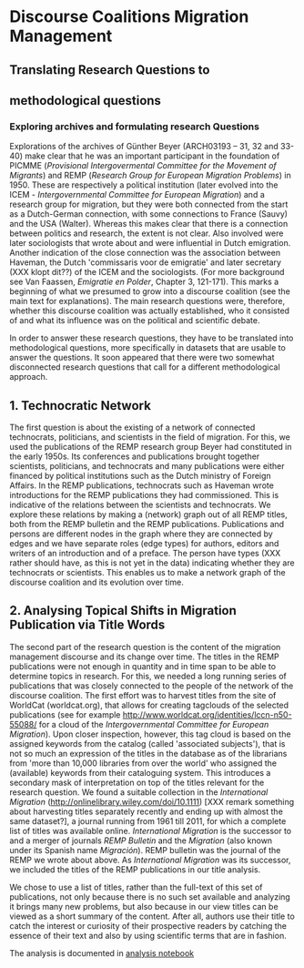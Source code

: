# Discourse Coalitions Migration Management

## Translating Research Questions to
## methodological questions

### Exploring archives and formulating research Questions

Explorations of the archives of Günther Beyer (ARCH03193 – 31, 32 and 33-40) make clear that he was an important participant in the foundation of PICMME (_Provisional Intergovermental Committee for the Movement of Migrants_) and REMP (_Research Group for European Migration Problems_) in 1950. These are respectively a political institution (later evolved into the ICEM - _Intergovernmental Committee for European Migration_) and a research group for migration, but they were both connected from the start as a Dutch-German connection, with some connections to France (Sauvy) and the USA (Walter).
Whereas this makes clear that there is a connection between politics and research, the extent is not clear. Also involved were later sociologists that wrote about and were influential in Dutch emigration. Another indication of the close connection was the association between Haveman, the Dutch 'commissaris voor de emigratie' and later secretary (XXX klopt dit??) of the ICEM and the sociologists. (For more background see Van Faassen, _Emigratie en Polder_, Chapter 3, 121-171). This marks a beginning of what we presumed to grow into a discourse coalition (see the main text for explanations). The main research questions were, therefore, whether this discourse coalition was actually established, who it consisted of and what its influence was on the political and
scientific debate.

In order to answer these research questions, they have to be translated into methodological questions, more specifically in datasets that are usable to answer the questions. It soon appeared that there were two somewhat disconnected research questions that call for a different methodological approach.

## 1. Technocratic Network

The first question is about the existing of a network of connected technocrats, politicians, and scientists in the field of migration. For this, we used the publications of the REMP research group Beyer had constituted in the early 1950s. Its conferences and publications brought together scientists, politicians, and technocrats and many publications were either financed by political institutions such as the Dutch ministry of Foreign Affairs. In the REMP publications, technocrats such as Haveman wrote introductions for the REMP publications they had commissioned.
This is indicative of the relations between the scientists and technocrats. We explore these relations by making a (network) graph out of all REMP titles, both from the REMP bulletin and the REMP publications. Publications and persons are different nodes in the graph where they are connected by edges and we have separate roles (edge types) for authors, editors and writers of an introduction and of a preface. The person have types  (XXX rather should have, as this is not
yet in the data) indicating whether they are technocrats or scientists. This enables us to make a network graph of the discourse coalition and its evolution over time.

## 2. Analysing Topical Shifts in Migration Publication via Title Words

The second part of the research question is the content of the migration management discourse and its change over time. The titles in the REMP publications were not enough in quantity and in time span to be able to determine topics in research. For this, we needed a long running series of publications that was closely connected to the people of the network of the discourse coalition. The first effort was to harvest titles from the site of WorldCat (worldcat.org), that allows for creating tagclouds of the selected publications (see for example http://www.worldcat.org/identities/lccn-n50-55088/ for a cloud of the _Intergovernmental Committee for European Migration_). Upon closer inspection, however, this tag cloud is based on the assigned keywords from the catalog (called 'associated subjects'), that is not so much an expression of the titles in the database as of the librarians from 'more than 10,000 libraries from over the world' who assigned the (available) keywords from their cataloguing system. This introduces a secondary mask of interpretation on top of the titles relevant for the research question. We found a suitable collection in the _International Migration_
(http://onlinelibrary.wiley.com/doi/10.1111) [XXX remark something about harvesting titles separately recently and ending up with almost the same dataset?], a journal running from 1961 till 2011, for which a complete list of titles was available online. _International Migration_ is the successor to and a merger of journals _REMP Bulletin_ and the _Migration_ (also known under its Spanish name _Migración_). REMP bulletin was the journal of the REMP we wrote about above. As _International Migration_ was its successor, we included the titles of the REMP publications in our title analysis.

We chose to use a list of titles, rather than the full-text of this set of publications, not only because there is no such set available and analyzing it brings many new problems, but also because in our view titles can be viewed as a short summary of the content. After all, authors use their title to catch the interest or curiosity of their prospective readers by catching the essence of their text and also by using scientific terms that are in fashion.

The analysis is documented in [analysis notebook](../notebooks/IM-title-analysis-marijn.ipynb)
